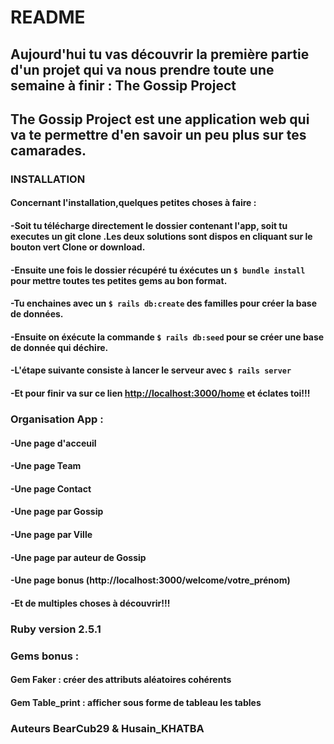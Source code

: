 # README

## Aujourd'hui tu vas découvrir la première partie d'un projet qui va nous prendre toute une semaine à finir : The Gossip Project
## The Gossip Project est une application web qui va te permettre d'en savoir un peu plus sur tes camarades.

### INSTALLATION

#### Concernant l'installation,quelques petites choses à faire :
#### -Soit tu télécharge directement le dossier contenant l'app, soit tu executes un git clone .Les deux solutions sont dispos en cliquant sur le bouton vert Clone or download.
#### -Ensuite une fois le dossier récupéré tu éxécutes un `$ bundle install` pour mettre toutes tes petites gems au bon format.
#### -Tu enchaines avec un `$ rails db:create` des familles pour créer la base de données.
#### -Ensuite on éxécute la commande `$ rails db:seed` pour se créer une base de donnée qui déchire.
#### -L'étape suivante consiste à lancer le serveur avec `$ rails server`
#### -Et pour finir va sur ce lien <http://localhost:3000/home> et éclates toi!!!

### Organisation App :
#### -Une page d'acceuil
#### -Une page Team
#### -Une page Contact
#### -Une page par Gossip
#### -Une page par Ville
#### -Une page par auteur de Gossip
#### -Une page bonus (http://localhost:3000/welcome/votre_prénom)
#### -Et de multiples choses à découvrir!!!

### Ruby version 2.5.1

### Gems bonus :
#### Gem Faker : créer des attributs aléatoires cohérents
#### Gem Table_print : afficher sous forme de tableau les tables

### Auteurs BearCub29 & Husain_KHATBA
